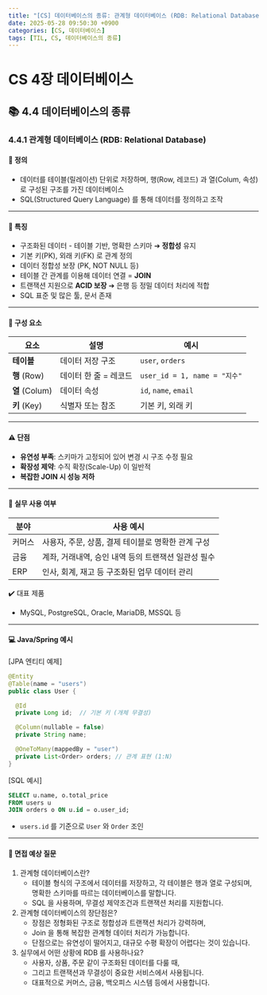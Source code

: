 ```yaml
---
title: "[CS] 데이터베이스의 종류: 관계형 데이터베이스 (RDB: Relational Database)"
date: 2025-05-28 09:50:30 +0900
categories: [CS, 데이터베이스]
tags: [TIL, CS, 데이터베이스의 종류]
---
```

# CS 4장 데이터베이스
## 📚 4.4 데이터베이스의 종류

### 4.4.1 관계형 데이터베이스 (RDB: Relational Database)

#### 📘 정의
- 데이터를 테이블(릴레이션) 단위로 저장하며, 행(Row, 레코드) 과 열(Colum, 속성) 로 구성된 구조를 가진 데이터베이스
- SQL(Structured Query Language) 를 통해 데이터를 정의하고 조작

---

#### 📌 특징

- 구조화된 데이터 - 테이블 기반, 명확한 스키마 ➔ **정합성** 유지
- 기본 키(PK), 외래 키(FK) 로 관계 정의
- 데이터 정합성 보장 (PK, NOT NULL 등)
- 테이블 간 관계를 이용해 데이터 연결 = **JOIN**
- 트랜잭션 지원으로 **ACID 보장** ➔ 은행 등 정밀 데이터 처리에 적합
- SQL 표준 및 많은 툴, 문서 존재

---

#### 🎯 구성 요소

| 요소        | 설명            | 예시                         |
|-----------|---------------|----------------------------|
| **테이블**       | 데이터 저장 구조     | `user`, `orders`           |
| **행** (Row)   | 데이터 한 줄 = 레코드 | `user_id = 1, name = "지수"` |
| **열** (Colum) | 데이터 속성        | `id`, `name`, `email`      |
| **키** (Key)   | 식별자 또는 참조     | 기본 키, 외래 키                 |


---

#### ⚠️ 단점
- **유연성 부족**: 스키마가 고정되어 있어 변경 시 구조 수정 필요
- **확장성 제약**: 수직 확장(Scale-Up) 이 일반적
- **복잡한 JOIN 시 성능 저하**

---

#### 🏢 실무 사용 여부

| 분야  | 사용 예시                          |
|-----|--------------------------------|
| 커머스 | 사용자, 주문, 상품, 결제 테이블로 명확한 관계 구성 |
| 금융  | 계좌, 거래내역, 승인 내역 등의 트랜잭션 일관성 필수 |
| ERP | 인사, 회계, 재고 등 구조화된 업무 데이터 관리    |

✔️ 대표 제품
- MySQL, PostgreSQL, Oracle, MariaDB, MSSQL 등

---

#### 💻 Java/Spring 예시

[JPA 엔티티 예제]

```java
@Entity
@Table(name = "users")
public class User {

  @Id
  private Long id;  // 기본 키 (개체 무결성)

  @Column(nullable = false)
  private String name;

  @OneToMany(mappedBy = "user")
  private List<Order> orders; // 관계 표현 (1:N)
}
```

[SQL 예시]

```sql
SELECT u.name, o.total_price
FROM users u
JOIN orders o ON u.id = o.user_id;
```

- `users.id` 를 기준으로 `User` 와 `Order` 조인

---

#### 🎤 면접 예상 질문
1. 관계형 데이터베이스란?
   - 테이블 형식의 구조에서 데이터를 저장하고, 각 테이블은 행과 열로 구성되며, 명확한 스키마를 따르는 데이터베이스를 말합니다.
   - SQL 을 사용하며, 무결성 제약조건과 트랜잭션 처리를 지원합니다.
2. 관계형 데이터베이스의 장단점은?
   - 장점은 정형화된 구조로 정합성과 트랜잭션 처리가 강력하며,
   - Join 을 통해 복잡한 관계형 데이터 처리가 가능합니다.
   - 단점으로는 유연성이 떨어지고, 대규모 수평 확장이 어렵다는 것이 있습니다.
3. 실무에서 어떤 상황에 RDB 를 사용하나요?
   - 사용자, 상품, 주문 같이 구조화된 데이터를 다룰 때,
   - 그리고 트랜잭션과 무결성이 중요한 서비스에서 사용됩니다.
   - 대표적으로 커머스, 금융, 백오피스 시스템 등에서 사용합니다.
